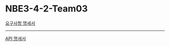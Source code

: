 # NBE3-4-2-Team03


[요구사항 명세서]()

***


[API 명세서](https://github.com/prgrms-be-devcourse/NBE3-4-2-Team03/wiki)
